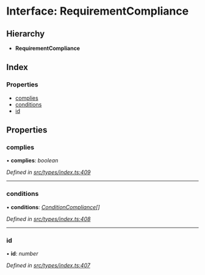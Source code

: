 # Interface: RequirementCompliance

## Hierarchy

* **RequirementCompliance**

## Index

### Properties

* [complies](requirementcompliance.md#complies)
* [conditions](requirementcompliance.md#conditions)
* [id](requirementcompliance.md#id)

## Properties

###  complies

• **complies**: *boolean*

*Defined in [src/types/index.ts:409](https://github.com/PolymathNetwork/polymesh-sdk/blob/108d588b/src/types/index.ts#L409)*

___

###  conditions

• **conditions**: *[ConditionCompliance](conditioncompliance.md)[]*

*Defined in [src/types/index.ts:408](https://github.com/PolymathNetwork/polymesh-sdk/blob/108d588b/src/types/index.ts#L408)*

___

###  id

• **id**: *number*

*Defined in [src/types/index.ts:407](https://github.com/PolymathNetwork/polymesh-sdk/blob/108d588b/src/types/index.ts#L407)*
